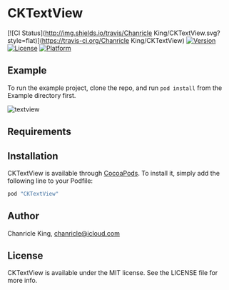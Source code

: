 # CKTextView

[![CI Status](http://img.shields.io/travis/Chanricle King/CKTextView.svg?style=flat)](https://travis-ci.org/Chanricle King/CKTextView)
[![Version](https://img.shields.io/cocoapods/v/CKTextView.svg?style=flat)](http://cocoapods.org/pods/CKTextView)
[![License](https://img.shields.io/cocoapods/l/CKTextView.svg?style=flat)](http://cocoapods.org/pods/CKTextView)
[![Platform](https://img.shields.io/cocoapods/p/CKTextView.svg?style=flat)](http://cocoapods.org/pods/CKTextView)

## Example

To run the example project, clone the repo, and run `pod install` from the Example directory first.

![textview](https://github.com/chanricle/CKTextView/blob/master/textview.gif?raw=true)

## Requirements

## Installation

CKTextView is available through [CocoaPods](http://cocoapods.org). To install
it, simply add the following line to your Podfile:

```ruby
pod "CKTextView"
```

## Author

Chanricle King, chanricle@icloud.com

## License

CKTextView is available under the MIT license. See the LICENSE file for more info.
